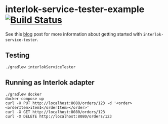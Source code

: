 # interlok-service-tester-example [![Build Status](https://travis-ci.org/adaptris/interlok-service-tester-example.svg?branch=develop)](https://travis-ci.org/adaptris/interlok-service-tester-example)

See this [blog](https://interlok.adaptris.net/blog/2018/07/03/testing-interlok-config.html) post for more information about getting started with `interlok-service-tester`.

## Testing

```
./gradlew interlokServiceTester
```

## Running as Interlok adapter
```
./gradlew docker
docker-compose up
curl -X PUT http://localhost:8080/orders/123 -d '<order><orderItem>item1</orderItem></order>'
curl -X GET http://localhost:8080/orders/123
curl -X DELETE http://localhost:8080/orders/123
```
